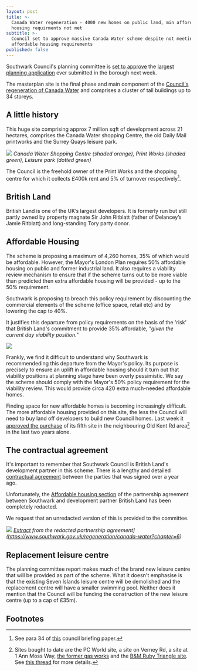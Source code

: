 ```yaml
---
layout: post
title: >-
  Canada Water regeneration - 4000 new homes on public land, min affordable
  housing requirments not met
subtitle: >-
  Council set to approve massive Canada Water scheme despite not meeting minimum
  affordable housing requirements
published: false
---
```

Southwark Council's planning committee is [set to approve](http://planbuild.southwark.gov.uk/documents/?GetDocument=%7b%7b%7b!XG78U8hptdA1Wd%2brEpqcTA%3d%3d!%7d%7d%7d) the [largest planning application](http://planbuild.southwark.gov.uk/documents/?casereference=18/AP/1604&system=DC) ever submitted in the borough next week. 

The masterplan site is the final phase and main component of the [Council's regeneration of Canada Water](http://35percent.org/canada-water) and comprises a cluster of tall buildings up to 34 storeys.

## A little history
This huge site comprising approx 7 million sqft of development across 21 hectares, comprises the Canada Water shopping Centre, the old Daily Mail printworks and the Surrey Quays leisure park.  

![](http://crappistmartin.github.io/images/CanadaWaterSiteC.png)
*Canada Water Shopping Centre (shaded orange), Print Works (shaded green), Leisure park (dotted green)*

The Council is the freehold owner of the Print Works and the shopping centre for which it collects £400k rent and 5% of turnover respectively[^1].

## British Land
British Land is one of the UK’s largest developers. It is formerly run but still partly owned by property magnate Sir John Ritblatt (father of Delancey’s Jamie Ritblatt) and long-standing Tory party donor.

## Affordable Housing
The scheme is proposing a maximum of 4,260 homes, 35% of which would be affordable. However, the Mayor's London Plan requires 50% affordable housing on public and former industrial land. It also requires a viability review mechanism to ensure that if the scheme turns out to be more viable than predicted then extra affordable housing will be provided - up to the 50% requirement.

Southwark is proposing to breach this policy requirement by discounting the commercial elements of the scheme (office space, retail etc) and by lowering the cap to 40%. 

It justifies this departure from policy requirements on the basis of the 'risk' that British Land's commitment to provide 35% affordable, _"given the current day viability position."_

![](http://35percent.org/img/reviewexception.png)

Frankly, we find it difficult to understand why Southwark is recommendeding this departure from the Mayor's policy. Its purpose is precisely to ensure an uplift in affordable housing should it turn out that viability positions at planning stage have been overly pessimistic. We say the scheme should comply with the Mayor's 50% policy requirement for the viability review. This would provide circa 420 extra much-needed affordable homes.

Finding space for new affordable homes is becoming increasingly difficult. The more affordable housing provided on this site, the less the Council will need to buy land off developers to build new Council homes. Last week it [approved the purchase](http://moderngov.southwark.gov.uk/documents/s84621/Report%20593%20Old%20Kent%20Road%20acquisition%20of%20site%20to%20deliver%20new%20Council%20housing.pdf) of its fifth site in the neighbouring Old Kent Rd area[^2] in the last two years alone.

## The contractual agreement
It's important to remember that Southwark Council is British Land's development partner in this scheme. There is a lengthy and detailed [contractual agreement](https://www.southwark.gov.uk/regeneration/canada-water?chapter=6) between the parties that was signed over a year ago. 

Unfortunately, the [Affordable housing section](https://docdro.id/LfnPTM2) of the partnership agreement between Southwark and development partner British Land has been completely redacted.

We request that an unredacted version of this is provided to the committee.

![](http://35percent.org/img/cwdpa.png)
*[Extract](https://docdro.id/LfnPTM2) from the redacted partnership agreement](https://www.southwark.gov.uk/regeneration/canada-water?chapter=6)*

## Replacement leisure centre
The planning committee report makes much of the brand new leisure centre that will be provided as part of the scheme. What it doesn't emphasise is that the existing Seven Islands leisure centre will be demolished and the replacement centre will have a smaller swimming pool. Neither does it mention that the Council will be funding the construction of the new leisure centre (up to a cap of £35m).

## Footnotes
[^1]: See para 34 of [this](http://moderngov.southwark.gov.uk/documents/s74525/Canada%20water%20Report.pdf) council briefing paper.

[^2]: Sites bought to date are the PC World site, a site on Verney Rd, a site at 1 Ann Moss Way, [the former gas works](https://www.southwarknews.co.uk/news/southwark-council-buys-former-old-kent-road-gas-works-site-15m/) and the [B&M Ruby Triangle site](http://moderngov.southwark.gov.uk/documents/s84621/Report%20593%20Old%20Kent%20Road%20acquisition%20of%20site%20to%20deliver%20new%20Council%20housing.pdf). See [this thread](https://twitter.com/Leo_Pollak/status/1144307552601198598) for more details.
